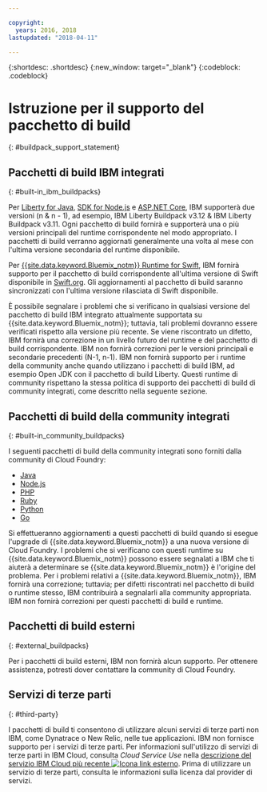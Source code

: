 ```yaml
---

copyright:
  years: 2016, 2018
lastupdated: "2018-04-11"

---
```


{:shortdesc: .shortdesc}
{:new_window: target="_blank"}
{:codeblock: .codeblock}

# Istruzione per il supporto del pacchetto di build
{: #buildpack_support_statement}


## Pacchetti di build IBM integrati
{: #built-in_ibm_buildpacks}

Per [Liberty for Java](/docs/runtimes/liberty/index.html), [SDK for Node.js](/docs/runtimes/nodejs/index.html) e [ASP.NET Core](/docs/runtimes/dotnet/index.html), IBM supporterà due versioni (n & n - 1), ad esempio, IBM Liberty Buildpack v3.12 & IBM Liberty Buildpack v3.11. Ogni pacchetto di build fornirà e supporterà una o più versioni principali del runtime corrispondente nel modo appropriato. I pacchetti di build verranno aggiornati generalmente una volta al mese con l'ultima versione secondaria del runtime disponibile.

Per [{{site.data.keyword.Bluemix_notm}} Runtime for Swift](/docs/runtimes/swift/index.html), IBM  fornirà supporto per il pacchetto di build corrispondente all'ultima versione di Swift disponibile in [Swift.org](http://swift.org). Gli aggiornamenti al pacchetto di build saranno sincronizzati con l'ultima versione rilasciata di Swift disponibile.

È possibile segnalare i problemi che si verificano in qualsiasi versione del pacchetto di build IBM integrato attualmente supportata su {{site.data.keyword.Bluemix_notm}}; tuttavia, tali problemi dovranno essere verificati rispetto alla versione più recente. Se viene riscontrato un difetto, IBM fornirà una correzione in un livello futuro del runtime e del pacchetto di build corrispondente. IBM non fornirà correzioni per le versioni principali e secondarie precedenti (N-1, n-1). IBM non fornirà supporto per i runtime della community anche quando utilizzano i pacchetti di build IBM, ad esempio Open JDK con il pacchetto di build Liberty. Questi runtime di community rispettano la stessa politica di supporto dei pacchetti di build di community integrati, come descritto nella seguente sezione.

## Pacchetti di build della community integrati
{: #built-in_community_buildpacks}

I seguenti pacchetti di build della community integrati sono forniti dalla community di Cloud Foundry:

* [Java](/docs/runtimes/tomcat/index.html)
* [Node.js](https://github.com/cloudfoundry/nodejs-buildpack)
* [PHP](/docs/runtimes/php/index.html)
* [Ruby](/docs/runtimes/ruby/index.html)
* [Python](/docs/runtimes/python/index.html)
* [Go](/docs/runtimes/go/index.html)

Si effettueranno aggiornamenti a questi pacchetti di build quando si esegue l'upgrade di {{site.data.keyword.Bluemix_notm}} a una nuova versione di Cloud Foundry. I problemi che si verificano con questi runtime su {{site.data.keyword.Bluemix_notm}} possono essere segnalati a IBM che ti aiuterà a determinare se {{site.data.keyword.Bluemix_notm}} è l'origine del problema. Per i problemi relativi a {{site.data.keyword.Bluemix_notm}}, IBM fornirà una correzione; tuttavia; per difetti riscontrati nel pacchetto di build o runtime stesso, IBM contribuirà a segnalarli alla community appropriata. IBM non fornirà correzioni per questi pacchetti di build e runtime.

## Pacchetti di build esterni
{: #external_buildpacks}

Per i pacchetti di build esterni, IBM non fornirà alcun supporto. Per ottenere assistenza, potresti dover contattare la community di Cloud Foundry.

## Servizi di terze parti
{: #third-party}

I pacchetti di build ti consentono di utilizzare alcuni servizi di terze parti non IBM, come Dynatrace o New Relic, nelle tue applicazioni. IBM non fornisce supporto per i servizi di terze parti. Per informazioni sull'utilizzo di servizi di terze parti in IBM Cloud, consulta _Cloud Service Use_ nella [descrizione del servizio IBM Cloud più recente ![Icona link esterno](../../icons/launch-glyph.svg "Icona link esterno")](https://www-03.ibm.com/software/sla/sladb.nsf/sla/bm). Prima di utilizzare un servizio di terze parti, consulta le informazioni sulla licenza dal provider di servizi.
